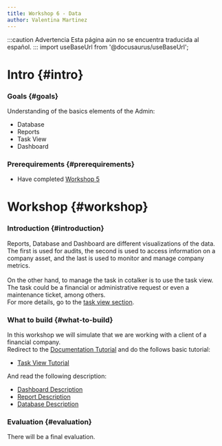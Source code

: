 ```yaml
---
title: Workshop 6 - Data
author: Valentina Martinez
---
```


:::caution Advertencia
Esta página aún no se encuentra traducida al español.
:::
import useBaseUrl from '@docusaurus/useBaseUrl';

# Intro {#intro}

### Goals {#goals}

Understanding of the basics elements of the Admin:
*  Database
*  Reports
*  Task View
*  Dashboard

### Prerequirements {#prerequirements}

* Have completed [Workshop 5](certification_admin_ws5)

# Workshop {#workshop}

### Introduction {#introduction}
Reports, Database and Dashboard are different visualizations of the data. The first is used for audits, the second is used to access information on a company asset, and the last is used to monitor and manage company metrics. <br/><br/>
On the other hand, to manage the task in cotalker is to use the task view. The task could be a financial or administrative request or even a maintenance ticket, among others. <br/> 
For more details, go to the [task view section](/docs/documentation/client/tasks/taskview).

### What to build {#what-to-build}
In this workshop we will simulate that we are working with a client of a financial company. <br/>
Redirect to the [Documentation Tutorial](/docs/tutorials/tutorial_overview) and do the follows basic tutorial:
* [Task View Tutorial](/docs/tutorials/basic/tutorial_taskview)

And read the following description:
* [Dashboard Description](/docs/documentation/client/dashboard)
* [Report Description](/docs/documentation/client/reports)
* [Database Description](/docs/documentation/client/database)

### Evaluation {#evaluation}
There will be a final evaluation.

